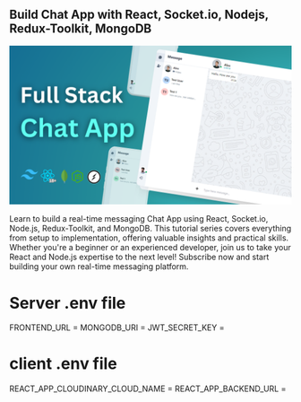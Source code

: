 ﻿## Build Chat App with React, Socket.io, Nodejs, Redux-Toolkit, MongoDB

![Alt text](Full%20Stack%20Chat%20App.png?raw=true "Title")

Learn to build a real-time messaging Chat App using React, Socket.io, Node.js, Redux-Toolkit, and MongoDB. This tutorial series covers everything from setup to implementation, offering valuable insights and practical skills. Whether you're a beginner or an experienced developer, join us to take your React and Node.js expertise to the next level! Subscribe now and start building your own real-time messaging platform.

# Server .env file

FRONTEND_URL = <Frontend URL>
MONGODB_URI = <Mongodb URI>
JWT_SECRET_KEY = <JWT Secret Key>

# client .env file

REACT_APP_CLOUDINARY_CLOUD_NAME = <Cloudinary cloud name>
REACT_APP_BACKEND_URL = <Backend URL>
